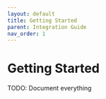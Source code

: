 ```yaml
---
layout: default
title: Getting Started
parent: Integration Guide
nav_order: 1
---
```


# Getting Started

TODO: Document everything
